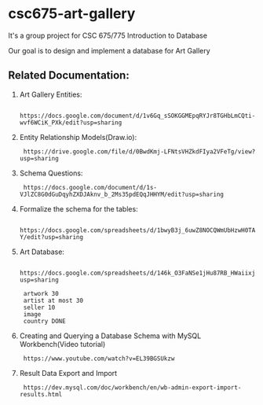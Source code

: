 # csc675-art-gallery

It's a group project for CSC 675/775 Introduction to Database

Our goal is to design and implement a database for Art Gallery

## Related Documentation:

1. Art Gallery Entities:
      
        https://docs.google.com/document/d/1v6Gq_sSOKGGMEpqRYJr8TGHbLmCQti-wvf6WCiK_PXk/edit?usp=sharing
        

2. Entity Relationship Models(Draw.io):

        https://drive.google.com/file/d/0BwdKmj-LFNtsVHZkdFIya2VFeTg/view?usp=sharing
        

3. Schema Questions:

        https://docs.google.com/document/d/1s-VJlZC8G0dGuDqyhZXDJAknv_b_2Ms35pdEQqJHHYM/edit?usp=sharing

4. Formalize the schema for the tables:

        https://docs.google.com/spreadsheets/d/1bwyB3j_6uwZ8NOCQWmUbHzwH0TAhC9F8Htlr5LWjK-Y/edit?usp=sharing
        

5. Art Database:

        https://docs.google.com/spreadsheets/d/146k_O3FaNSe1jHu87RB_HWaiixjYOUhAVUap77D5jks/edit?usp=sharing
        
        artwork 30
        artist at most 30
        seller 10
        image
        country DONE
        
        
6. Creating and Querying a Database Schema with MySQL Workbench(Video tutorial)
      
        https://www.youtube.com/watch?v=EL39BGSUkzw
        
7. Result Data Export and Import

        https://dev.mysql.com/doc/workbench/en/wb-admin-export-import-results.html
        

